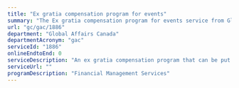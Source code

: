 ```yaml
---
title: "Ex gratia compensation program for events"
summary: "The Ex gratia compensation program for events service from Global Affairs Canada is not available end-to-end online, according to the GC Service Inventory."
url: "gc/gac/1886"
department: "Global Affairs Canada"
departmentAcronym: "gac"
serviceId: "1886"
onlineEndtoEnd: 0
serviceDescription: "An ex gratia compensation program that can be put in place for international events where the Government of Canada may consider making compensation payments to commercial businesses, non-profit organizations and individuals to mitigate adverse financial consequences as a result of extraordinary security measures implemented at designated meetings hosted by Canada."
serviceUrl: ""
programDescription: "Financial Management Services"
---
```

